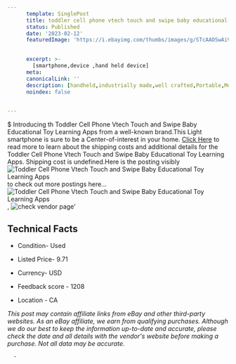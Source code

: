 ```yaml
---
      template: SinglePost
      title: toddler cell phone vtech touch and swipe baby educational toy learning apps
      status: Published
      date: '2023-02-12'
      featuredImage: 'https://i.ebayimg.com/thumbs/images/g/STcAAOSwAiVfz6Vl/s-l225.jpg'
       

      excerpt: >-
        [smartphone,device ,hand held device]
      meta:
      canonicalLink: ''
      description: [handheld,industrially made,well crafted,Portable,Mobile,Compact,Convenient,Lightweight,Maneuverable,Man-portable,Miniature,Carriable,Hand-held,Light,Holdable,Transportable,Mobile device,Pocket-sized,On-the-go,Wireless,Cordless,Compact size,Convenient size, smartphone,device ,hand held device]
      noindex: false
      

---
```

$
      Introducing th Toddler Cell Phone Vtech Touch and Swipe Baby Educational Toy Learning Apps from a well-known brand.This Light smartphone is sure to be a Center-of-interest in your home. [Click Here](https://www.ebay.com/itm/225078644412?hash=item3467bb8ebc%3Ag%3ASTcAAOSwAiVfz6Vl&mkevt=1&mkcid=1&mkrid=711-53200-19255-0&campid=%253CePNCampaignId%253E&customid=%253CreferenceId%253E&toolid=10049) to read more to learn about the shipping costs and additional details for the Toddler Cell Phone Vtech Touch and Swipe Baby Educational Toy Learning Apps. Shipping cost is undefined.Here is the posting visibly ![Toddler Cell Phone Vtech Touch and Swipe Baby Educational Toy Learning Apps](https://i.ebayimg.com/thumbs/images/g/STcAAOSwAiVfz6Vl/s-l225.jpg) to check out more postings here... ![Toddler Cell Phone Vtech Touch and Swipe Baby Educational Toy Learning Apps](https://i.ebayimg.com/images/g/STcAAOSwAiVfz6Vl/s-l1600.jpg), ![check vendor page](https://origin-galleryplus.ebayimg.com/ws/web/225078644412_2_0_1/225x225.jpg,https://origin-galleryplus.ebayimg.com/ws/web/225078644412_3_0_1/225x225.jpg,https://origin-galleryplus.ebayimg.com/ws/web/225078644412_4_0_1/225x225.jpg,https://origin-galleryplus.ebayimg.com/ws/web/225078644412_5_0_1/225x225.jpg,https://origin-galleryplus.ebayimg.com/ws/web/225078644412_6_0_1/225x225.jpg,https://origin-galleryplus.ebayimg.com/ws/web/225078644412_7_0_1/225x225.jpg,https://origin-galleryplus.ebayimg.com/ws/web/225078644412_8_0_1/225x225.jpg,https://origin-galleryplus.ebayimg.com/ws/web/225078644412_9_0_1/225x225.jpg,https://origin-galleryplus.ebayimg.com/ws/web/225078644412_10_0_1/225x225.jpg)'

      

 ## Technical Facts 



     
      

 - Condition- Used 


      

 - Listed Price- 9.71 


      

 - Currency- USD 


      

 - Feedback score - 1208 


      

 - Location - CA 


      
      

 *_This post may contain affiliate links from eBay and other third-party websites. As an eBay affiliate, we earn from qualifying purchases. Although we do our best to keep the information up-to-date and accurate, please check the date and all details with the vendor's website before making a purchase. Not all data may be accurate._*




      -
